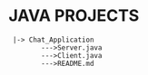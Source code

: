 # JAVA PROJECTS
     |-> Chat_Application
            --->Server.java
            --->Client.java
            --->README.md
